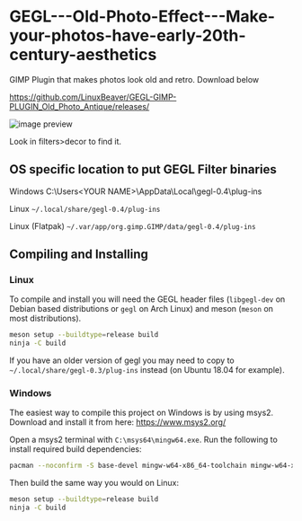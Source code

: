 # GEGL---Old-Photo-Effect---Make-your-photos-have-early-20th-century-aesthetics

GIMP Plugin that makes photos look old and retro. Download below 

https://github.com/LinuxBeaver/GEGL-GIMP-PLUGIN_Old_Photo_Antique/releases/

![image preview](preview2.png )

Look in filters>decor to find it.

## OS specific location to put GEGL Filter binaries 

Windows
 C:\\Users\<YOUR NAME>\AppData\Local\gegl-0.4\plug-ins
 
 Linux 
`~/.local/share/gegl-0.4/plug-ins`
 
 Linux (Flatpak)
`~/.var/app/org.gimp.GIMP/data/gegl-0.4/plug-ins`

## Compiling and Installing

### Linux

To compile and install you will need the GEGL header files (`libgegl-dev` on
Debian based distributions or `gegl` on Arch Linux) and meson (`meson` on
most distributions).

```bash
meson setup --buildtype=release build
ninja -C build

```

If you have an older version of gegl you may need to copy to `~/.local/share/gegl-0.3/plug-ins`
instead (on Ubuntu 18.04 for example).



### Windows

The easiest way to compile this project on Windows is by using msys2.  Download
and install it from here: https://www.msys2.org/

Open a msys2 terminal with `C:\msys64\mingw64.exe`.  Run the following to
install required build dependencies:

```bash
pacman --noconfirm -S base-devel mingw-w64-x86_64-toolchain mingw-w64-x86_64-meson mingw-w64-x86_64-gegl
```

Then build the same way you would on Linux:

```bash
meson setup --buildtype=release build
ninja -C build
```
